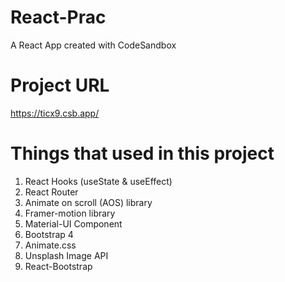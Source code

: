 # React-Prac

A React App created with CodeSandbox

# Project URL

https://ticx9.csb.app/

# Things that used in this project

1. React Hooks (useState & useEffect)
2. React Router
3. Animate on scroll (AOS) library
4. Framer-motion library
5. Material-UI Component
6. Bootstrap 4
7. Animate.css
8. Unsplash Image API
9. React-Bootstrap
